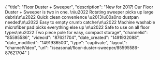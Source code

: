 {
    "title": "Floor Duster + Sweeper",
    "description": "New for 2017! Our Floor Duster + Sweeper is two in one. \n\u2022 Rotating sweeper picks up large debris\n\u2022 Quick clean convenience \u2013\u00a0no dustpan needed\n\u2022 Easy to empty crumb catcher\n\u2022 Machine washable microfiber pad picks everything else up \n\u2022 Safe to use on all floor types\n\u2022 Two piece pole for easy, compact storage",
    "channelid": "85595586",
    "videoid": "87621704",
    "date_created": "1491932088",
    "date_modified": "1491936500",
    "type": "captivate",
    "layout": "channelVideo",
    "url": "\/seasonal\/floor-duster-sweeper\/85595586-87621704"
}